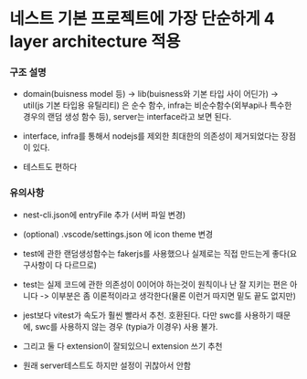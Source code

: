 # 네스트 기본 프로젝트에 가장 단순하게 4 layer architecture 적용

### 구조 설명

- domain(buisness model 등) -> lib(buisness와 기본 타입 사이 어딘가) -> util(js 기본 타입용 유틸리티) 은 순수 함수, infra는 비순수함수(외부api나 특수한 경우의 랜덤 생성 함수 등), server는 interface라고 보면 된다.

- interface, infra를 통해서 nodejs를 제외한 최대한의 의존성이 제거되었다는 장점이 있다.

- 테스트도 편하다

### 유의사항

- nest-cli.json에 entryFile 추가 (서버 파일 변경)

- (optional) .vscode/settings.json 에 icon theme 변경

- test에 관한 랜덤생성함수는 fakerjs를 사용했으나 실제로는 직접 만드는게 좋다(요구사항이 다 다르므로)

- test는 실제 코드에 관한 의존성이 0이어야 하는것이 원칙이나 난 잘 지키는 편은 아니다 -> 이부분은 좀 이론적이라고 생각한다(물론 이런거 따지면 밑도 끝도 없지만)

- jest보다 vitest가 속도가 훨씬 빨라서 추천. 호환된다. 다만 swc를 사용하기 때문에, swc를 사용하지 않는 경우 (typia가 이경우) 사용 불가.

- 그리고 둘 다 extension이 잘되있으니 extension 쓰기 추천

- 원래 server테스트도 하지만 설정이 귀찮아서 안함

